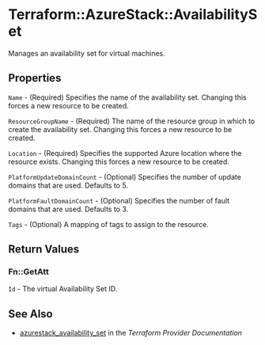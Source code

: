 # Terraform::AzureStack::AvailabilitySet

Manages an availability set for virtual machines.

## Properties

`Name` - (Required) Specifies the name of the availability set. Changing this forces a new resource to be created.

`ResourceGroupName` - (Required) The name of the resource group in which to create the availability set. Changing this forces a new resource to be created.

`Location` - (Required) Specifies the supported Azure location where the resource exists. Changing this forces a new resource to be created.

`PlatformUpdateDomainCount` - (Optional) Specifies the number of update domains that are used. Defaults to 5.

`PlatformFaultDomainCount` - (Optional) Specifies the number of fault domains that are used. Defaults to 3.

`Tags` - (Optional) A mapping of tags to assign to the resource.


## Return Values

### Fn::GetAtt

`Id` - The virtual Availability Set ID.

## See Also

* [azurestack_availability_set](https://www.terraform.io/docs/providers/azurestack/r/availability_set.html) in the _Terraform Provider Documentation_